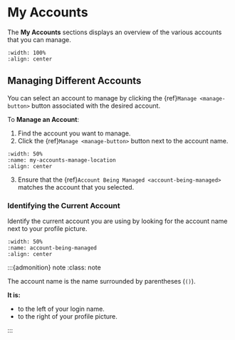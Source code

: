 

# My Accounts


The **My Accounts** sections displays an overview of the various accounts that you can manage.



```{lazyfigure} ../_static/solo_app/My_Accounts/overview-screen.webp
:width: 100%
:align: center
```


## Managing Different Accounts


You can select an account to manage by clicking the {ref}`Manage <manage-button>` button associated with the desired account.


To **Manage an Account**:


1. Find the account you want to manage. 
2. Click the {ref}`Manage <manage-button>` button next to the account name.


```{lazyfigure} ../_static/solo_app/My_Accounts/my-accounts-manage-location.webp
:width: 50%
:name: my-accounts-manage-location
:align: center
```

3. Ensure that the {ref}`Account Being Managed <account-being-managed>` matches the account that you selected. 




### Identifying the Current Account


Identify the current account you are using by looking for the account name next to your profile picture. 




```{lazyfigure} ../_static/solo_app/My_Accounts/account-being-managed-location.webp
:width: 50%
:name: account-being-managed
:align: center
```


:::{admonition} note
:class: note

The account name is the name surrounded by parentheses (`()`). 

**It is:**

 - to the left of your login name.
 - to the right of your profile picture.


:::
